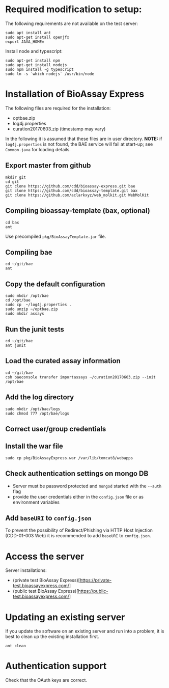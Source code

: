 # Required modification to setup:
The following requirements are not available on the test server:
```
sudo apt install ant
sudo apt-get install openjfx
export JAVA_HOME=
```
Install node and typescript:
```
sudo apt-get install npm
sudo apt-get install nodejs
sudo npm install -g typescript
sudo ln -s `which nodejs` /usr/bin/node
```

# Installation of BioAssay Express
The following files are required for the installation:

- optbae.zip
- log4j.properties
- curation20170603.zip (timestamp may vary)

In the following it is assumed that these files are in user directory.
**NOTE:**  if `log4j.properties` is not found, the BAE service will fail at start-up;
see `Common.java` for loading details.

## Export master from github
```
mkdir git
cd git
git clone https://github.com/cdd/bioassay-express.git bae
git clone https://github.com/cdd/bioassay-template.git bax
git clone https://github.com/aclarkxyz/web_molkit.git WebMolKit
```

## Compiling bioassay-template (bax, optional)
```
cd bax
ant
```
Use precompiled `pkg/BioAssayTemplate.jar` file.

## Compiling bae
```
cd ~/git/bae
ant
```

## Copy the default configuration
```
sudo mkdir /opt/bae
cd /opt/bae
sudo cp  ~/log4j.properties .
sudo unzip ~/optbae.zip
sudo mkdir assays
```

## Run the junit tests
```
cd ~/git/bae
ant junit
```

## Load the curated assay information
```
cd ~/git/bae
csh baeconsole transfer importassays ~/curation20170603.zip --init /opt/bae
```

## Add the log directory
```
sudo mkdir /opt/bae/logs
sudo chmod 777 /opt/bae/logs
```

## Correct user/group credentials

## Install the war file
```
sudo cp pkg/BioAssayExpress.war /var/lib/tomcat8/webapps
```

## Check authentication settings on mongo DB
- Server must be password protected and `mongod` started with the `--auth` flag 
- provide the user credentials either in the `config.json` file or as environment variables

## Add `baseURI` to `config.json`
To prevent the possibility of Redirect/Phishing via HTTP Host Injection (CDD-01-003 Web) it is recommended to add `baseURI` to `config.json`.

# Access the server
Server installations:

- (private test BioAssay Express)[https://private-test.bioassayexpress.com/]
- (public test BioAssay Express)[https://public-test.bioassayexpress.com/]

# Updating an existing server
If you update the software on an existing server and run into a problem, it is best to clean up the existing installation first.
```
ant clean
```

# Authentication support
Check that the OAuth keys are correct.
